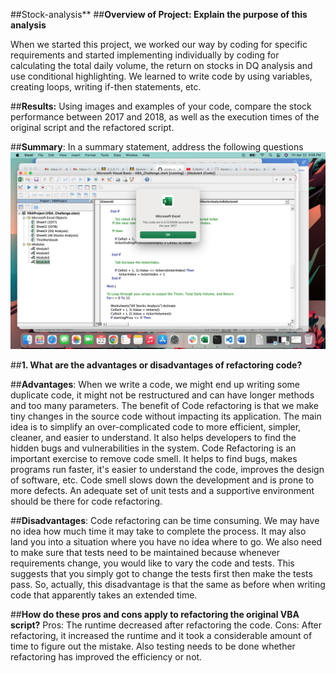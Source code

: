 ##Stock-analysis**
##**Overview of Project: Explain the purpose of this analysis**

When we started this project, we worked our way by coding for specific requirements and started implementing individually by coding for calculating the total daily volume, the return on stocks in DQ analysis and use conditional highlighting. We learned to write code by using variables, creating loops, writing if-then statements, etc. 

##**Results:**
Using images and examples of your code, compare the stock performance between 2017 and 2018, as well as the execution times of the original script and the refactored script.

##**Summary**: In a summary statement, address the following questions
![Image 1](https://github.com/neesha2022/stock-analysis/blob/main/After%20refactoring%20-2017.png)

##**1. What are the advantages or disadvantages of refactoring code?**

##**Advantages**:
When we write a code, we might end up writing some duplicate code, it might not be restructured and can have longer methods and too many parameters. 
The benefit of Code refactoring is that we make tiny changes in the source code without impacting its application. The main idea is to simplify an over-complicated code to more efficient, simpler, cleaner, and easier to understand. It also helps developers to find the hidden bugs and vulnerabilities in the system. 
Code Refactoring is an important exercise to remove code smell. It helps to find bugs, makes programs run faster, it's easier to understand the code, improves the design of software, etc. Code smell slows down the development and is prone to more defects. An adequate set of unit tests and a supportive environment should be there for code refactoring.

##**Disadvantages**:
Code refactoring can be time consuming. We may have no idea how much time it may take to complete the process. It may also land you into a situation where you have no idea where to go.
We also need to make sure that tests need to be maintained because whenever requirements change, you would like to vary the code and tests. This suggests that you simply got to change the tests first then make the tests pass. So, actually, this disadvantage is that the same as before when writing code that apparently takes an extended time.

##**How do these pros and cons apply to refactoring the original VBA script?**
Pros: The runtime decreased after refactoring the code. 
Cons: After refactoring, it increased the runtime and it took a considerable amount of time to figure out the mistake. Also testing needs to be done whether refactoring has improved the efficiency or not. 

